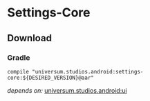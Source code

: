 Settings-Core
===============

## Download ##

### Gradle ###

    compile "universum.studios.android:settings-core:${DESIRED_VERSION}@aar"

_depends on:_
[universum.studios.android:ui](https://github.com/universum-studios/android_ui)